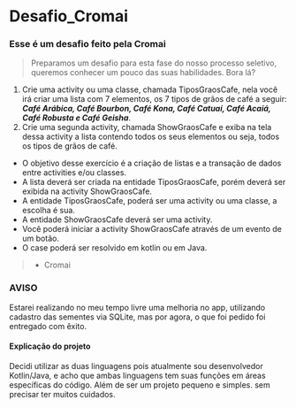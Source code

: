 # Desafio_Cromai 

### Esse é um desafio feito pela **Cromai**

> Preparamos um desafio para esta fase do nosso processo seletivo, queremos conhecer um
pouco das suas habilidades. Bora lá?
1. Crie uma activity ou uma classe, chamada TiposGraosCafe, nela você irá criar uma lista
com 7 elementos, os 7 tipos de grãos de café a seguir:
***Café Arábica, Café Bourbon, Café Kona, Café Catuaí, Café Acaiá, Café Robusta e
Café Geisha***.
2. Crie uma segunda activity, chamada ShowGraosCafe e exiba na tela dessa activity a
lista contendo todos os seus elementos ou seja, todos os tipos de grãos de café.
* O objetivo desse exercício é a criação de listas e a transação de dados entre activities
e/ou classes.
* A lista deverá ser criada na entidade TiposGraosCafe, porém deverá ser exibida na
activity ShowGraosCafe.
* A entidade TiposGraosCafe, poderá ser uma activity ou uma classe, a escolha é sua.
* A entidade ShowGraosCafe deverá ser uma activity.
* Você poderá iniciar a activity ShowGraosCafe através de um evento de um botão.
* O case poderá ser resolvido em kotlin ou em Java.
> - Cromai

### AVISO
Estarei realizando no meu tempo livre uma melhoria no app, utilizando cadastro das sementes via SQLite, mas por agora, o que foi pedido foi entregado com êxito.

#### Explicação do projeto
Decidi utilizar as duas linguagens pois atualmente sou desenvolvedor Kotlin/Java, e acho que ambas linguagens tem suas funções em áreas específicas do código. Além de ser um projeto pequeno e simples. sem precisar ter muitos cuidados.
